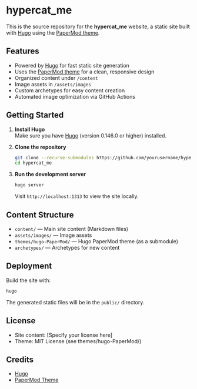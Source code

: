 # hypercat_me

This is the source repository for the **hypercat_me** website, a static site built with [Hugo](https://gohugo.io/) using the [PaperMod theme](themes/hugo-PaperMod/README.md).

## Features

- Powered by [Hugo](https://gohugo.io/) for fast static site generation
- Uses the [PaperMod theme](themes/hugo-PaperMod/README.md) for a clean, responsive design
- Organized content under `/content`
- Image assets in `/assets/images`
- Custom archetypes for easy content creation
- Automated image optimization via GitHub Actions

## Getting Started

1. **Install Hugo**  
   Make sure you have [Hugo](https://gohugo.io/getting-started/installing/) (version 0.146.0 or higher) installed.

2. **Clone the repository**

   ```sh
   git clone --recurse-submodules https://github.com/yourusername/hypercat_me.git
   cd hypercat_me
   ```

3. **Run the development server**
   ```sh
   hugo server
   ```
   Visit `http://localhost:1313` to view the site locally.

## Content Structure

- `content/` — Main site content (Markdown files)
- `assets/images/` — Image assets
- `themes/hugo-PaperMod/` — Hugo PaperMod theme (as a submodule)
- `archetypes/` — Archetypes for new content

## Deployment

Build the site with:

```sh
hugo
```

The generated static files will be in the `public/` directory.

## License

- Site content: [Specify your license here]
- Theme: MIT License (see themes/hugo-PaperMod/)

## Credits

- [Hugo](https://gohugo.io/)
- [PaperMod Theme](https://github.com/adityatelange/hugo-PaperMod)
